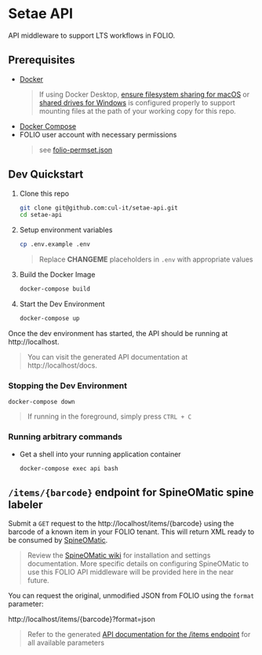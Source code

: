 # Setae API

API middleware to support LTS workflows in FOLIO.

## Prerequisites

- [Docker](https://docs.docker.com/get-docker/)
  > If using Docker Desktop, [ensure filesystem sharing for macOS](https://docs.docker.com/desktop/mac/#file-sharing) or [shared drives for Windows](https://docs.docker.com/desktop/windows/#file-sharing) is configured properly to support mounting files at the path of your working copy for this repo.
- [Docker Compose](https://docs.docker.com/compose/install/)
- FOLIO user account with necessary permissions
  > see [folio-permset.json](folio-permset.json)

## Dev Quickstart

1. Clone this repo

   ```sh
   git clone git@github.com:cul-it/setae-api.git
   cd setae-api
   ```

1. Setup environment variables

   ```sh
   cp .env.example .env
   ```
   > Replace **CHANGEME** placeholders in `.env` with appropriate values

1. Build the Docker Image

   ```sh
   docker-compose build
   ```

1. Start the Dev Environment

    ```sh
    docker-compose up
    ```

Once the dev environment has started, the API should be running at http://localhost.

> You can visit the generated API documentation at http://localhost/docs.

### Stopping the Dev Environment

```
docker-compose down
```
> If running in the foreground, simply press `CTRL + C`


### Running arbitrary commands

* Get a shell into your running application container
  ```
  docker-compose exec api bash
  ```

## `/items/{barcode}` endpoint for SpineOMatic spine labeler

Submit a `GET` request to the http://localhost/items/{barcode} using the barcode of a known item in your FOLIO tenant. This will return XML ready to be consumed by [SpineOMatic](https://github.com/ExLibrisGroup/SpineOMatic).

> Review the [SpineOMatic wiki](https://github.com/ExLibrisGroup/SpineOMatic/wiki/Quick-Start-Guide----Installation) for installation and settings documentation. More specific details on configuring SpineOMatic to use this FOLIO API middleware will be provided here in the near future.

You can request the original, unmodified JSON from FOLIO using the `format` parameter:

http://localhost/items/{barcode}?format=json

> Refer to the generated [API documentation for the /items endpoint](http://localhost/docs#/default/read_item_items__barcode__get) for all available parameters
